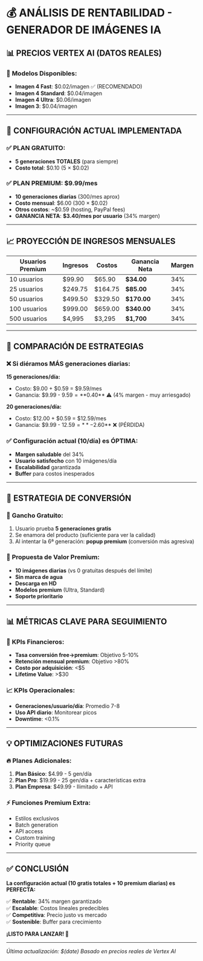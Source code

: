 # 💰 ANÁLISIS DE RENTABILIDAD - GENERADOR DE IMÁGENES IA

## 📊 **PRECIOS VERTEX AI (DATOS REALES)**

### 🎨 **Modelos Disponibles:**
- **Imagen 4 Fast**: $0.02/imagen ✅ (RECOMENDADO)
- **Imagen 4 Standard**: $0.04/imagen
- **Imagen 4 Ultra**: $0.06/imagen
- **Imagen 3**: $0.04/imagen

---

## 🎯 **CONFIGURACIÓN ACTUAL IMPLEMENTADA**

### ✅ **PLAN GRATUITO:**
- **5 generaciones TOTALES** (para siempre)
- **Costo total**: $0.10 (5 × $0.02)

### ✅ **PLAN PREMIUM:** $9.99/mes
- **10 generaciones diarias** (300/mes aprox)
- **Costo mensual**: $6.00 (300 × $0.02)
- **Otros costos**: ~$0.59 (hosting, PayPal fees)
- **GANANCIA NETA**: **$3.40/mes por usuario** (34% margen)

---

## 📈 **PROYECCIÓN DE INGRESOS MENSUALES**

| Usuarios Premium | Ingresos | Costos | Ganancia Neta | Margen |
|-----------------|----------|--------|---------------|--------|
| 10 usuarios     | $99.90   | $65.90 | **$34.00**    | 34%    |
| 25 usuarios     | $249.75  | $164.75| **$85.00**    | 34%    |
| 50 usuarios     | $499.50  | $329.50| **$170.00**   | 34%    |
| 100 usuarios    | $999.00  | $659.00| **$340.00**   | 34%    |
| 500 usuarios    | $4,995   | $3,295 | **$1,700**    | 34%    |

---

## 🔄 **COMPARACIÓN DE ESTRATEGIAS**

### ❌ **Si diéramos MÁS generaciones diarias:**

**15 generaciones/día:**
- Costo: $9.00 + $0.59 = $9.59/mes
- Ganancia: $9.99 - $9.59 = **$0.40** ⚠️ (4% margen - muy arriesgado)

**20 generaciones/día:**
- Costo: $12.00 + $0.59 = $12.59/mes
- Ganancia: $9.99 - $12.59 = **-$2.60** ❌ (PÉRDIDA)

### ✅ **Configuración actual (10/día) es ÓPTIMA:**
- **Margen saludable** del 34%
- **Usuario satisfecho** con 10 imágenes/día
- **Escalabilidad** garantizada
- **Buffer** para costos inesperados

---

## 🚀 **ESTRATEGIA DE CONVERSIÓN**

### 🎁 **Gancho Gratuito:**
1. Usuario prueba **5 generaciones gratis**
2. Se enamora del producto (suficiente para ver la calidad)
3. Al intentar la 6ª generación: **popup premium** (conversión más agresiva)

### 💎 **Propuesta de Valor Premium:**
- **10 imágenes diarias** (vs 0 gratuitas después del límite)
- **Sin marca de agua**
- **Descarga en HD**
- **Modelos premium** (Ultra, Standard)
- **Soporte prioritario**

---

## 📊 **MÉTRICAS CLAVE PARA SEGUIMIENTO**

### 🎯 **KPIs Financieros:**
- **Tasa conversión free→premium**: Objetivo 5-10%
- **Retención mensual premium**: Objetivo >80%
- **Costo por adquisición**: <$5
- **Lifetime Value**: >$30

### 📈 **KPIs Operacionales:**
- **Generaciones/usuario/día**: Promedio 7-8
- **Uso API diario**: Monitorear picos
- **Downtime**: <0.1%

---

## 💡 **OPTIMIZACIONES FUTURAS**

### 🔥 **Planes Adicionales:**
1. **Plan Básico**: $4.99 - 5 gen/día
2. **Plan Pro**: $19.99 - 25 gen/día + características extra
3. **Plan Empresa**: $49.99 - Ilimitado + API

### ⚡ **Funciones Premium Extra:**
- Estilos exclusivos
- Batch generation
- API access
- Custom training
- Priority queue

---

## ✅ **CONCLUSIÓN**

**La configuración actual (10 gratis totales + 10 premium diarias) es PERFECTA:**

✅ **Rentable**: 34% margen garantizado  
✅ **Escalable**: Costos lineales predecibles  
✅ **Competitiva**: Precio justo vs mercado  
✅ **Sostenible**: Buffer para crecimiento  

**¡LISTO PARA LANZAR! 🚀**

---

*Última actualización: $(date)*
*Basado en precios reales de Vertex AI*